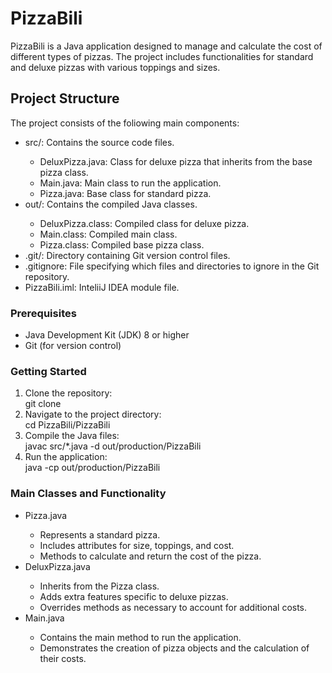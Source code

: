 <h1>PizzaBili</h1>
<p>PizzaBili is a Java application designed to manage and calculate the cost of different types of pizzas. The project includes functionalities for standard and deluxe pizzas with various toppings and sizes.</p>

<h2>Project Structure</h2>
<p>The project consists of the foliowing main components:</p>
<ul>
<li>src/: Contains the source code files.</li>
<ul>
<li>DeluxPizza.java: Class for deluxe pizza that inherits from the base pizza class.</li>
<li>Main.java: Main class to run the application.</li>
<li>Pizza.java: Base class for standard pizza.</li>
</ul>
  
<li>out/: Contains the compiled Java classes.</li>
<ul>
<li>DeluxPizza.class: Compiled class for deluxe pizza.</li>
<li>Main.class: Compiled main class.</li>
<li>Pizza.class: Compiled base pizza class.</li>
</ul>

<li>.git/: Directory containing Git version control files.</li>

<li>.gitignore: File specifying which files and directories to ignore in the Git repository.</li>

<li>PizzaBili.iml: InteliiJ IDEA module file.</li>
</ul>

<h3>Prerequisites</h3>
<ul>
<li>Java Development Kit (JDK) 8 or higher</li>
<li>Git (for version control)</ul>
</ul>

<h3>Getting Started</h3>

<ol>
<li>Clone the repository:</li>
git clone <repository-url>

<li>Navigate to the project directory:</li>
cd PizzaBili/PizzaBili

<li>Compile the Java files:</li>
javac src/*.java -d out/production/PizzaBili

<li>Run the application:</li>
java -cp out/production/PizzaBili
</ol>

<h3>Main Classes and Functionality</h3>
<ul>
<li>Pizza.java</li>
<ul> 
  <li>Represents a standard pizza.</li>
  <li>Includes attributes for size, toppings, and cost.</li>
  <li>Methods to calculate and return the cost of the pizza.</li>
</ul>

<li>DeluxPizza.java</li>
<ul>
  <li>Inherits from the Pizza class.</li>
  <li>Adds extra features specific to deluxe pizzas.</li>
  <li>Overrides methods as necessary to account for additional costs.</li>
</ul>

<li>Main.java</li>
<ul>
  <li>Contains the main method to run the application.</li>
  <li>Demonstrates the creation of pizza objects and the calculation of their costs.</li>
</ul>
</ul>
